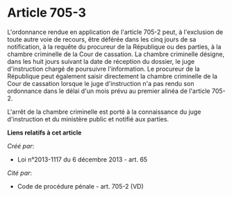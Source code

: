 # Article 705-3

L'ordonnance  rendue en application de l'article 705-2 peut, à l'exclusion de toute autre voie de recours, être déférée dans
les cinq jours de sa notification, à la requête du procureur de la République ou des parties, à la chambre criminelle de la
Cour de cassation. La chambre criminelle désigne, dans les huit jours suivant la date de réception du dossier, le juge
d'instruction chargé de poursuivre l'information. Le procureur de la République peut également saisir directement la chambre
criminelle de la Cour de cassation lorsque le juge d'instruction n'a pas rendu son ordonnance dans le délai d'un mois prévu
au premier alinéa de l'article 705-2. 

L'arrêt de la chambre criminelle est porté à la connaissance du juge d'instruction et du ministère public et notifié aux
parties.

**Liens relatifs à cet article**

_Créé par_:

  - Loi n°2013-1117 du 6 décembre 2013 - art. 65

_Cité par_:

  - Code de procédure pénale - art. 705-2 (VD)
